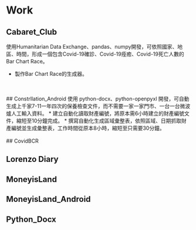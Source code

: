 # Work

## Cabaret_Club
使用Humanitarian Data Exchange、pandas、numpy開發，可依照國家、地區、時間，形成一個包含Covid-19確診、Covid-19痊癒、Covid-19死亡人數的Bar Chart Race。
* 製作Bar Chart Race的生成器。
</br>
</br>
## Constrllation_Android
使用 python-docx、python-openpyxl 開發，可自動生成上千家7-11一年四次的保養檢查文件，而不需要一家一家門市、一台一台微波爐人工輸入資料。
* 建立自動化讀取財產編號，將原本需6小時建立的財產編號文件，縮短至10分鐘完成。
* 撰寫自動化生成區域彙整表，依照區域、日期抓取財產編號並生成彙整表，工作時間從原本8小時，縮短至只需要30分鐘。
</br>
</br>
## CovidBCR

## Lorenzo Diary

## MoneyisLand

## MoneyisLand_Android

## Python_Docx
